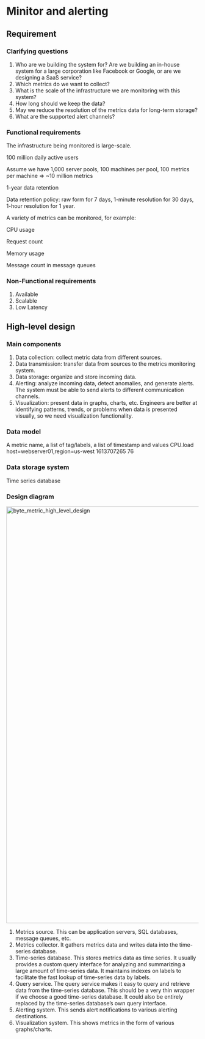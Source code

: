 # Minitor and alerting

## Requirement

### Clarifying questions
1. Who are we building the system for? Are we building an in-house system for a large corporation like Facebook or Google, or are we designing a SaaS service?
2. Which metrics do we want to collect?
3. What is the scale of the infrastructure we are monitoring with this system?
4. How long should we keep the data?
5. May we reduce the resolution of the metrics data for long-term storage?
6. What are the supported alert channels?

### Functional requirements
The infrastructure being monitored is large-scale.

100 million daily active users

Assume we have 1,000 server pools, 100 machines per pool, 100 metrics per machine => ~10 million metrics

1-year data retention

Data retention policy: raw form for 7 days, 1-minute resolution for 30 days, 1-hour resolution for 1 year.

A variety of metrics can be monitored, for example:

CPU usage

Request count

Memory usage

Message count in message queues

### Non-Functional requirements
1. Available
2. Scalable
3. Low Latency

## High-level design

### Main components
1. Data collection: collect metric data from different sources.
1. Data transmission: transfer data from sources to the metrics monitoring system.
1. Data storage: organize and store incoming data.
1. Alerting: analyze incoming data, detect anomalies, and generate alerts. The system must be able to send alerts to different communication channels.
1. Visualization: present data in graphs, charts, etc. Engineers are better at identifying patterns, trends, or problems when data is presented visually, so we need visualization functionality.

### Data model
A metric name, a list of tag/labels, a list of timestamp and values
CPU.load host=webserver01,region=us-west 1613707265 76

### Data storage system
Time series database

### Design diagram
<img width="1090" alt="byte_metric_high_level_design" src="https://github.com/toextendmylimits/system_design/assets/10056698/47c014f8-cf10-4c31-a076-2d4047195d46">

1. Metrics source. This can be application servers, SQL databases, message queues, etc.
1. Metrics collector. It gathers metrics data and writes data into the time-series database.
1. Time-series database. This stores metrics data as time series. It usually provides a custom query interface for analyzing and summarizing a large amount of time-series data. It maintains indexes on labels to facilitate the fast lookup of time-series data by labels.
1. Query service. The query service makes it easy to query and retrieve data from the time-series database. This should be a very thin wrapper if we choose a good time-series database. It could also be entirely replaced by the time-series database’s own query interface.
1. Alerting system. This sends alert notifications to various alerting destinations.
1. Visualization system. This shows metrics in the form of various graphs/charts.
